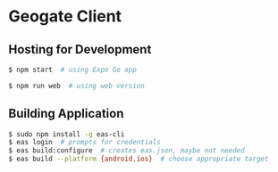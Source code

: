 # Geogate Client

## Hosting for Development

```bash
$ npm start  # using Expo Go app
```
```bash
$ npm run web  # using web version
```

## Building Application

```bash
$ sudo npm install -g eas-cli
$ eas login  # prompts for credentials
$ eas build:configure  # creates eas.json, maybe not needed
$ eas build --platform {android,ios}  # choose appropriate target
```
